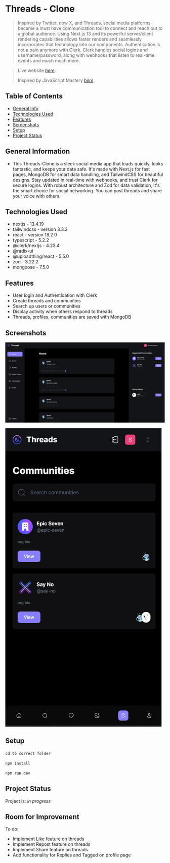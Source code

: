# Threads - Clone

> Inspired by Twitter, now X, and Threads, social media platforms became a must have communication tool to connect and reach out to a global audience. Using Next.js 13 and its powerful server/client rendering capabilities allows faster renders and seamlessly incorporates that technology into our components. Authentication is not a pain anymore with Clerk. Clerk handles social logins and username/password, along with webhooks that listen to real-time events and much much more.

> Live website [_here_](https://threads-app-flax.vercel.app/).
>
> Inspired by JavaScript Mastery [_here_](https://www.youtube.com/watch?v=O5cmLDVTgAs).

## Table of Contents

- [General Info](#general-information)
- [Technologies Used](#technologies-used)
- [Features](#features)
- [Screenshots](#screenshots)
- [Setup](#setup)
- [Project Status](#project-status)

## General Information

- This Threads-Clone is a sleek social media app that loads quickly, looks fantastic, and keeps your data safe. It's made with Next.js for fast pages, MongoDB for smart data handling, and TailwindCSS for beautiful designs. Stay updated in real-time with webhooks, and trust Clerk for secure logins. With robust architecture and Zod for data validation, it's the smart choice for social networking. You can post threads and share your voice with others.

## Technologies Used

- nextjs - 13.4.19
- tailwindcss - version 3.3.3
- react - version 18.2.0
- typescript - 5.2.2
- @clerk/nextjs - 4.23.4
- @radix-ui
- @uploadthing/react - 5.5.0
- zod - 3.22.2
- mongoose - 7.5.0

## Features

- User login and Authentication with Clerk
- Create threads and communities
- Search up users or communities
- Display activity when others respond to threads
- Threads, profiles, communities are saved with MongoDB

## Screenshots

![Home](./public/samplepages/home.png)

![Mobile](./public/samplepages/mobile.png)

## Setup

`cd to correct folder`

`npm install`

`npm run dev`

## Project Status

Project is: _in progress_

## Room for Improvement

To do:

- Implement Like feature on threads
- Implement Repost feature on threads
- Implement Share feature on threads
- Add functionality for Replies and Tagged on profile page
